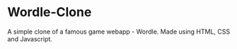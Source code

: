 # Wordle-Clone
A simple clone of a famous game webapp - Wordle. Made using HTML, CSS and Javascript.
